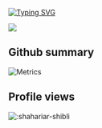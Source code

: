 [![Typing SVG](https://readme-typing-svg.demolab.com?font=Indie+Flower&size=35&duration=3000&&pause=500&color=D40404&center=true&multiline=true&random=false&width=800&height=180&lines=Hi;I'm+G+M+Shahariar+Shibli;Looking+for+PhD+position;Natural+Language+Processing+%7C+Computer+Vision)](https://git.io/typing-svg)

<a href="mailto:sshibli745@gmail.com">
    <img src="https://img.shields.io/badge/-Email-red?style=flat-square&logo=gmail&logoColor=white">
</a>

## Github summary
![Metrics](https://metrics.lecoq.io/shahariar-shibli?template=classic&languages=1&habits=1&people=1&lines=1&isocalendar=1&base=header%2C%20activity%2C%20community%2C%20repositories%2C%20metadata&base.indepth=false&base.hireable=false&base.skip=false&isocalendar=false&isocalendar.duration=full-year&languages=false&languages.limit=8&languages.threshold=0%25&languages.other=true&languages.colors=github&languages.sections=most-used&languages.indepth=false&languages.analysis.timeout=15&languages.analysis.timeout.repositories=7.5&languages.categories=markup%2C%20programming&languages.recent.categories=markup%2C%20programming&languages.recent.load=300&languages.recent.days=14&lines=false&lines.sections=base&lines.repositories.limit=4&lines.history.limit=1&lines.delay=0&habits=false&habits.from=200&habits.days=14&habits.facts=true&habits.charts=false&habits.charts.type=classic&habits.trim=false&habits.languages.limit=8&habits.languages.threshold=0%25&people=false&people.limit=24&people.identicons=false&people.identicons.hide=false&people.size=28&people.types=followers%2C%20following&people.shuffle=false&config.timezone=Asia%2FDhaka&config.display=large)

## Profile views
![:shahariar-shibli](https://count.getloli.com/get/@:shahariar-shibli?theme=asoul)
